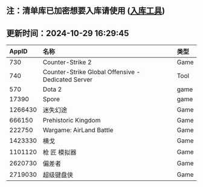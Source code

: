 ## 注：清单库已加密想要入库请使用 ([入库工具](https://github.com/BlankTMing/ManifestAutoUpdate/releases))

## 更新时间：2024-10-29 16:29:45
| AppID | 名称 | 类型  |
| :-------------------- | :----------------------------- | :----------- |
| 730 | Counter-Strike 2| Game |
| 740 | Counter-Strike Global Offensive - Dedicated Server| Tool |
| 570 | Dota 2| game |
| 17390 | Spore| game |
| 1266430 | 迷失幻途| Game |
| 666150 | Prehistoric Kingdom| Game |
| 222750 | Wargame: AirLand Battle| Game |
| 1423330 | 横戈| Game |
| 1101120 | 枪 匠 模拟器| Game |
| 2620730 | 偏差者| Game |
| 2719030 | 超级键盘侠| Game |
